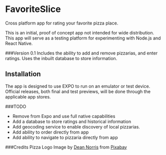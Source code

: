 # FavoriteSlice
Cross platform app for rating your favorite pizza place.

This is an initial, proof of concept app not intended for wide distribution. This app will serve as a testing platform
for experimenting with Node.js and React Native.

###Version 0.1
Includes the ability to add and remove pizzarias, and enter ratings. Uses the inbuilt database to store information.

## Installation
The app is designed to use EXPO to run on an emulator or test device. Official releases, both final and test previews,
will be done through the applicable app stores.

###TODO
* Remove from Expo and use full native capabilities
* Add a database to store ratings and historical information
* Add geocoding service to enable discovery of local pizzarias.
* Add ability to order directly from app
* Add ability to navigate to pizzaria directly from app

###Credits
Pizza Logo Image by <a href="https://pixabay.com/users/Deans_Icons-2620543/?utm_source=link-attribution&amp;utm_medium=referral&amp;utm_campaign=image&amp;utm_content=1428931">Dean Norris</a> from <a href="https://pixabay.com/?utm_source=link-attribution&amp;utm_medium=referral&amp;utm_campaign=image&amp;utm_content=1428931">Pixabay</a>